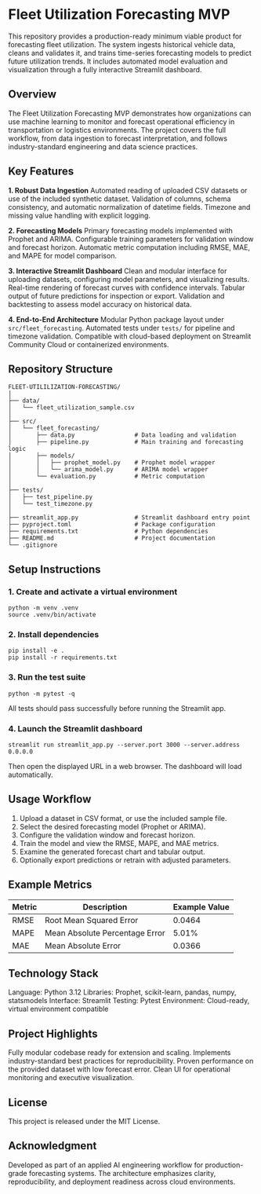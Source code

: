 # Fleet Utilization Forecasting MVP

This repository provides a production-ready minimum viable product for forecasting fleet utilization. The system ingests historical vehicle data, cleans and validates it, and trains time-series forecasting models to predict future utilization trends. It includes automated model evaluation and visualization through a fully interactive Streamlit dashboard.

## Overview

The Fleet Utilization Forecasting MVP demonstrates how organizations can use machine learning to monitor and forecast operational efficiency in transportation or logistics environments. The project covers the full workflow, from data ingestion to forecast interpretation, and follows industry-standard engineering and data science practices.

## Key Features

**1. Robust Data Ingestion**
Automated reading of uploaded CSV datasets or use of the included synthetic dataset.
Validation of columns, schema consistency, and automatic normalization of datetime fields.
Timezone and missing value handling with explicit logging.

**2. Forecasting Models**
Primary forecasting models implemented with Prophet and ARIMA.
Configurable training parameters for validation window and forecast horizon.
Automatic metric computation including RMSE, MAE, and MAPE for model comparison.

**3. Interactive Streamlit Dashboard**
Clean and modular interface for uploading datasets, configuring model parameters, and visualizing results.
Real-time rendering of forecast curves with confidence intervals.
Tabular output of future predictions for inspection or export.
Validation and backtesting to assess model accuracy on historical data.

**4. End-to-End Architecture**
Modular Python package layout under `src/fleet_forecasting`.
Automated tests under `tests/` for pipeline and timezone validation.
Compatible with cloud-based deployment on Streamlit Community Cloud or containerized environments.

## Repository Structure

```
FLEET-UTILILIZATION-FORECASTING/
│
├── data/
│   └── fleet_utilization_sample.csv
│
├── src/
│   └── fleet_forecasting/
│       ├── data.py                 # Data loading and validation
│       ├── pipeline.py             # Main training and forecasting logic
│       ├── models/
│       │   ├── prophet_model.py    # Prophet model wrapper
│       │   └── arima_model.py      # ARIMA model wrapper
│       └── evaluation.py           # Metric computation
│
├── tests/
│   ├── test_pipeline.py
│   └── test_timezone.py
│
├── streamlit_app.py                # Streamlit dashboard entry point
├── pyproject.toml                  # Package configuration
├── requirements.txt                # Python dependencies
├── README.md                       # Project documentation
└── .gitignore
```

## Setup Instructions

### 1. Create and activate a virtual environment

```
python -m venv .venv
source .venv/bin/activate
```

### 2. Install dependencies

```
pip install -e .
pip install -r requirements.txt
```

### 3. Run the test suite

```
python -m pytest -q
```

All tests should pass successfully before running the Streamlit app.

### 4. Launch the Streamlit dashboard

```
streamlit run streamlit_app.py --server.port 3000 --server.address 0.0.0.0
```

Then open the displayed URL in a web browser. The dashboard will load automatically.

## Usage Workflow

1. Upload a dataset in CSV format, or use the included sample file.
2. Select the desired forecasting model (Prophet or ARIMA).
3. Configure the validation window and forecast horizon.
4. Train the model and view the RMSE, MAPE, and MAE metrics.
5. Examine the generated forecast chart and tabular output.
6. Optionally export predictions or retrain with adjusted parameters.

## Example Metrics

| Metric | Description                    | Example Value |
| ------ | ------------------------------ | ------------- |
| RMSE   | Root Mean Squared Error        | 0.0464        |
| MAPE   | Mean Absolute Percentage Error | 5.01%         |
| MAE    | Mean Absolute Error            | 0.0366        |

## Technology Stack

Language: Python 3.12
Libraries: Prophet, scikit-learn, pandas, numpy, statsmodels
Interface: Streamlit
Testing: Pytest
Environment: Cloud-ready, virtual environment compatible

## Project Highlights

Fully modular codebase ready for extension and scaling.
Implements industry-standard best practices for reproducibility.
Proven performance on the provided dataset with low forecast error.
Clean UI for operational monitoring and executive visualization.

## License

This project is released under the MIT License.

## Acknowledgment

Developed as part of an applied AI engineering workflow for production-grade forecasting systems. The architecture emphasizes clarity, reproducibility, and deployment readiness across cloud environments.
